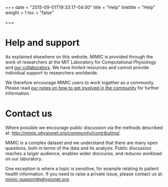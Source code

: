 +++
date = "2015-09-01T19:33:17-04:00"
title = "Help"
linktitle = "Help"
weight = 1
toc = "false"

+++

# Help and support

As explained elsewhere on this website, MIMIC is provided through the work of researchers at the MIT Laboratory for Computational Physiology and [our collaborators](/about/acknowledgments/). We have limited resources and cannot provide individual support to researchers worldwide. 

We therefore encourage MIMIC users to work together as a community. Please read [our notes on how to get involved in the community](/community/contributing/) for further information.

# Contact us

Where possible we encourage public discussion via the methods described at: http://mimic.physionet.org/community/contributing/. 

MIMIC is a complex dataset and we understand that there are many open questions, both in terms of the data and its analysis. Public discussion reaches a larger audience, enables wider discourse, and reduces workload on our laboratory. 

One exception is where a topic is sensitive, for example relating to patient health information. If you need to raise a private issue, please contact us at: [mimic-support@physionet.org](mailto:mimic-support@physionet.org).

